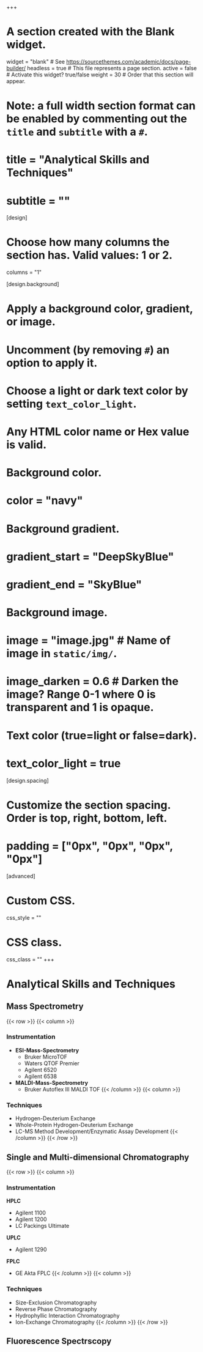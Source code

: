 +++
# A section created with the Blank widget.
widget = "blank"  # See https://sourcethemes.com/academic/docs/page-builder/
headless = true  # This file represents a page section.
active = false  # Activate this widget? true/false
weight = 30  # Order that this section will appear.

# Note: a full width section format can be enabled by commenting out the `title` and `subtitle` with a `#`.
# title = "Analytical Skills and Techniques"
# subtitle = ""

[design]
  # Choose how many columns the section has. Valid values: 1 or 2.
  columns = "1"

[design.background]
  # Apply a background color, gradient, or image.
  #   Uncomment (by removing `#`) an option to apply it.
  #   Choose a light or dark text color by setting `text_color_light`.
  #   Any HTML color name or Hex value is valid.

  # Background color.
  # color = "navy"
  
  # Background gradient.
  # gradient_start = "DeepSkyBlue"
  # gradient_end = "SkyBlue"
  
  # Background image.
  # image = "image.jpg"  # Name of image in `static/img/`.
  # image_darken = 0.6  # Darken the image? Range 0-1 where 0 is transparent and 1 is opaque.

  # Text color (true=light or false=dark).
  # text_color_light = true

[design.spacing]
  # Customize the section spacing. Order is top, right, bottom, left.
  # padding = ["0px", "0px", "0px", "0px"]

[advanced]
 # Custom CSS. 
 css_style = ""
 
 # CSS class.
 css_class = ""
+++
# Analytical Skills and Techniques

## Mass Spectrometry

{{< row >}}
{{< column  >}}
### Instrumentation
- __ESI-Mass-Spectrometry__
  - Bruker MicroTOF
  - Waters QTOF Premier 
  - Agilent 6520
  - Agilent 6538
- __MALDI-Mass-Spectrometry__
  - Bruker Autoflex III MALDI TOF
{{< /column >}}
{{< column >}}
### Techniques
- Hydrogen-Deuterium Exchange
- Whole-Protein Hydrogen-Deuterium Exchange
- LC-MS Method Development/Enzymatic Assay Development
{{< /column >}}
{{< /row >}}

## Single and Multi-dimensional Chromatography
{{< row >}}
{{< column >}}
### Instrumentation
__HPLC__
- Agilent 1100
- Agilent 1200
- LC Packings Ultimate

__UPLC__
- Agilent 1290

__FPLC__
- GE Akta FPLC
{{< /column >}}
{{< column >}}
### Techniques
- Size-Exclusion Chromatography
- Reverse Phase Chromatography
- Hydrophyllic Interaction Chromatography
- Ion-Exchange Chromatography
{{< /column >}}
{{< /row >}}

## Fluorescence Spectrscopy















